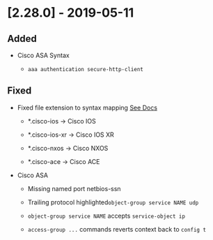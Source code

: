 # [2.28.0] - 2019-05-11

## Added

* Cisco ASA Syntax

    * ```aaa authentication secure-http-client```

## Fixed

* Fixed file extension to syntax mapping [See Docs](https://network-tech.readthedocs.io/en/latest/syntax.html)

  * *.cisco-ios -> Cisco IOS

  * *.cisco-ios-xr -> Cisco IOS XR

  * *.cisco-nxos -> Cisco NXOS

  * *.cisco-ace -> Cisco ACE
  

* Cisco ASA

  * Missing named port netbios-ssn

  * Trailing protocol highlighted```object-group service NAME udp```

  * ```object-group service NAME``` accepts ```service-object ip```

  * ```access-group ...``` commands reverts context back to ```config t```
